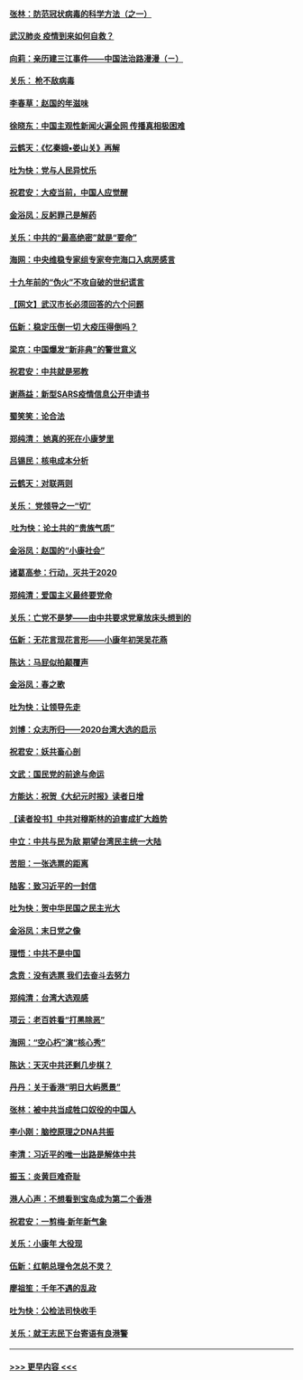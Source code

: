 #### [张林：防范冠状病毒的科学方法（之一）](../pages/nsc993/n11828618.md?t=01291033) 
#### [武汉肺炎 疫情到来如何自救？](../pages/nsc993/n11827632.md?t=01291033) 
#### [向莉：亲历建三江事件——中国法治路漫漫（ㄧ）](../pages/nsc993/n11827190.md?t=01291033) 
#### [关乐： 枪不敌病毒](../pages/nsc993/n11826746.md?t=01291033) 
#### [李春草：赵国的年滋味](../pages/nsc993/n11826321.md?t=01291033) 
#### [徐晓东：中国主观性新闻火遍全网 传播真相极困难](../pages/nsc993/n11826508.md?t=01291033) 
#### [云鹤天：《忆秦娥▪娄山关》再解](../pages/nsc993/n11824682.md?t=01291033) 
#### [吐为快：党与人民异忧乐](../pages/nsc993/n11824660.md?t=01291033) 
#### [祝君安：大疫当前，中国人应觉醒](../pages/nsc993/n11821946.md?t=01291033) 
#### [金浴凤：反躬罪己是解药](../pages/nsc993/n11820280.md?t=01291033) 
#### [关乐：中共的“最高绝密”就是“要命”](../pages/nsc993/n11816946.md?t=01291033) 
#### [海网：中央维稳专家组专家夸完海口入病房感言](../pages/nsc993/n11815138.md?t=01291033) 
#### [十九年前的“伪火”不攻自破的世纪谎言](../pages/nsc993/n11813238.md?t=01291033) 
#### [【网文】武汉市长必须回答的六个问题](../pages/nsc993/n11813848.md?t=01291033) 
#### [伍新：稳定压倒一切 大疫压得倒吗？](../pages/nsc993/n11812634.md?t=01291033) 
#### [梁京：中国爆发“新非典”的警世意义](../pages/nsc993/n11812554.md?t=01291033) 
#### [祝君安：中共就是邪教](../pages/nsc993/n11812431.md?t=01291033) 
#### [谢燕益：新型SARS疫情信息公开申请书](../pages/nsc993/n11808840.md?t=01291033) 
#### [蜀笑笑：论合法](../pages/nsc993/n11808064.md?t=01291033) 
#### [郑纯清： 她真的死在小康梦里](../pages/nsc993/n11806623.md?t=01291033) 
#### [吕锡民：核电成本分析](../pages/nsc993/n11806284.md?t=01291033) 
#### [云鹤天：对联两则](../pages/nsc993/n11805957.md?t=01291033) 
#### [关乐： 党领导之一“切”](../pages/nsc993/n11804505.md?t=01291033) 
#### [ 吐为快：论土共的“贵族气质”](../pages/nsc993/n11804490.md?t=01291033) 
#### [金浴凤：赵国的“小康社会”](../pages/nsc993/n11804452.md?t=01291033) 
#### [诸葛高参：行动，灭共于2020](../pages/nsc993/n11804120.md?t=01291033) 
#### [郑纯清：爱国主义最终要党命](../pages/nsc993/n11802197.md?t=01291033) 
#### [关乐：亡党不是梦——由中共要求党章放床头想到的](../pages/nsc993/n11802156.md?t=01291033) 
#### [伍新：无花言现花言形——小康年初哭吴花燕](../pages/nsc993/n11800044.md?t=01291033) 
#### [陈达：马屁似拍颠覆声](../pages/nsc993/n11800010.md?t=01291033) 
#### [金浴凤：春之歌](../pages/nsc993/n11797687.md?t=01291033) 
#### [吐为快：让领导先走](../pages/nsc993/n11797512.md?t=01291033) 
#### [刘博：众志所归——2020台湾大选的启示](../pages/nsc993/n11796878.md?t=01291033) 
#### [祝君安：妖共畜心剖](../pages/nsc993/n11794273.md?t=01291033) 
#### [文武：国民党的前途与命运](../pages/nsc993/n11794198.md?t=01291033) 
#### [方能达：祝贺《大纪元时报》读者日增](../pages/nsc993/n11793807.md?t=01291033) 
#### [【读者投书】中共对穆斯林的迫害成扩大趋势](../pages/nsc993/n11791371.md?t=01291033) 
#### [中立：中共与民为敌 期望台湾民主统一大陆](../pages/nsc993/n11790392.md?t=01291033) 
#### [苦胆：一张选票的距离](../pages/nsc993/n11788914.md?t=01291033) 
#### [陆客：致习近平的一封信](../pages/nsc993/n11788867.md?t=01291033) 
#### [吐为快：贺中华民国之民主光大](../pages/nsc993/n11788618.md?t=01291033) 
#### [金浴凤：末日党之像](../pages/nsc993/n11787475.md?t=01291033) 
#### [理悟：中共不是中国](../pages/nsc993/n11787463.md?t=01291033) 
#### [念贲：没有选票  我们去奋斗去努力](../pages/nsc993/n11787398.md?t=01291033) 
#### [郑纯清：台湾大选观感](../pages/nsc993/n11786210.md?t=01291033) 
#### [项云：老百姓看“打黑除恶”](../pages/nsc993/n11785398.md?t=01291033) 
#### [海网：“空心朽”演“核心秀”](../pages/nsc993/n11783874.md?t=01291033) 
#### [陈达：天灭中共还剩几步棋？](../pages/nsc993/n11783719.md?t=01291033) 
#### [丹丹：关于香港“明日大屿愿景”](../pages/nsc993/n11783273.md?t=01291033) 
#### [张林：被中共当成牲口奴役的中国人](../pages/nsc993/n11782397.md?t=01291033) 
#### [李小刚：脑控原理之DNA共振](../pages/nsc993/n11780962.md?t=01291033) 
#### [李清：习近平的唯一出路是解体中共](../pages/nsc993/n11780866.md?t=01291033) 
#### [振玉：炎黄巨难奇耻](../pages/nsc993/n11779632.md?t=01291033) 
#### [港人心声：不想看到宝岛成为第二个香港](../pages/nsc993/n11778817.md?t=01291033) 
#### [祝君安：一剪梅‧新年新气象](../pages/nsc993/n11776340.md?t=01291033) 
#### [关乐：小康年 大役现](../pages/nsc993/n11774213.md?t=01291033) 
#### [伍新：红朝总理令怎总不灵？](../pages/nsc993/n11770813.md?t=01291033) 
#### [廖祖笙：千年不遇的乱政](../pages/nsc993/n11770373.md?t=01291033) 
#### [吐为快：公检法司快收手](../pages/nsc993/n11770359.md?t=01291033) 
#### [关乐：就王志民下台寄语有良港警](../pages/nsc993/n11769903.md?t=01291033) 

----
#### [ >>> 更早内容 <<< ](../indexes/nsc993-earlier.md)
